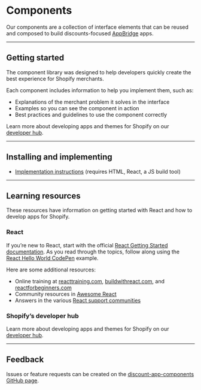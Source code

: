 # Components

Our components are a collection of interface elements that can be reused and composed to build discounts-focused [AppBridge](https://shopify.dev/apps/tools/app-bridge) apps.

---

## Getting started

The component library was designed to help developers quickly create the best experience for Shopify merchants.

Each component includes information to help you implement them, such as:

- Explanations of the merchant problem it solves in the interface
- Examples so you can see the component in action
- Best practices and guidelines to use the component correctly

Learn more about developing apps and themes for Shopify on our [developer hub](https://developers.shopify.com/).

---

## Installing and implementing

- [Implementation instructions](https://github.com/Shopify/discount-app-components#using-the-repo) (requires HTML, React, a JS build tool)

---

## Learning resources

These resources have information on getting started with React and how to develop apps for Shopify.

### React

If you’re new to React, start with the official [React Getting Started documentation](https://facebook.github.io/react/docs/hello-world.html). As you read through the topics, follow along using the [React Hello World CodePen](http://codepen.io/gaearon/pen/ZpvBNJ?editors=0010) example.

Here are some additional resources:

- Online training at [reacttraining.com](https://reacttraining.com/), [buildwithreact.com](http://buildwithreact.com), and [reactforbeginners.com](https://reactforbeginners.com)
- Community resources in [Awesome React](https://github.com/enaqx/awesome-react)
- Answers in the various [React support communities](https://facebook.github.io/react/community/support.html)

### Shopify’s developer hub

Learn more about developing apps and themes for Shopify on our [developer hub](https://shopify.dev/).

---

## Feedback

Issues or feature requests can be created on the [discount-app-components GitHub page](https://github.com/Shopify/discount-app-components/issues).
